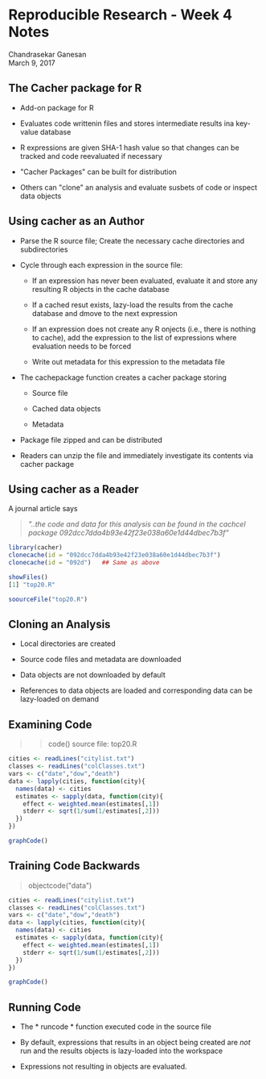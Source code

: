 # Reproducible Research - Week 4 Notes
Chandrasekar Ganesan  
March 9, 2017  


## The Cacher package for R

* Add-on package for R

* Evaluates code writtenin files and stores intermediate results ina  key-value database

* R expressions are given SHA-1 hash value so that changes can be tracked and code reevaluated if necessary

* "Cacher Packages" can be built for distribution

* Others can "clone" an analysis and evaluate susbets of code or inspect data objects

## Using cacher as an Author

* Parse the R source file; Create the necessary cache  directories and subdirectories

* Cycle through each expression in the source file:

  - If an expression has never been evaluated, evaluate it and store any resulting R objects in the cache database
  
  - If a cached resut exists, lazy-load the results from the cache database and dmove to the next expression
  
  - If an expression does not create any R onjects (i.e., there is nothing to cache), add the expression to the list of expressions where evaluation needs to be forced
  
  - Write out metadata for this expression to the metadata file
  
* The cachepackage function creates a cacher package storing

  - Source file
  
  - Cached data objects
  
  - Metadata

* Package file zipped and can be distributed

* Readers can unzip the file and immediately investigate its contents via cacher package

## Using cacher as a Reader

A journal article says

> *"..the code and data for this analysis can be found in the cachcel package 092dcc7dda4b93e42f23e038a60e1d44dbec7b3f"*


```r
library(cacher)
clonecache(id = "092dcc7dda4b93e42f23e038a60e1d44dbec7b3f")
clonecache(id = "092d")   ## Same as above

showFiles()
[1] "top20.R"

soourceFile("top20.R")
```

## Cloning an Analysis

* Local directories are created

* Source code files and metadata are downloaded

* Data objects are not downloaded by default

* References to data objects are loaded and corresponding data can be lazy-loaded on demand

## Examining Code

> >code()
> source file: top20.R


```r
cities <- readLines("citylist.txt")
classes <- readLines("colClasses.txt")
vars <- c("date","dow","death")
data <- lapply(cities, function(city){
  names(data) <- cities
  estimates <- sapply(data, function(city){
    effect <- weighted.mean(estimates[,1])
    stderr <- sqrt(1/sum(1/estimates[,2]))
  })
})

graphCode()
```

## Training Code  Backwards

> objectcode("data")


```r
cities <- readLines("citylist.txt")
classes <- readLines("colClasses.txt")
vars <- c("date","dow","death")
data <- lapply(cities, function(city){
  names(data) <- cities
  estimates <- sapply(data, function(city){
    effect <- weighted.mean(estimates[,1])
    stderr <- sqrt(1/sum(1/estimates[,2]))
  })
})

graphCode()
```

## Running Code

* The * runcode * function executed code in the source file

* By default, expressions that results in an object being created are *not* run and the results objects is lazy-loaded into the workspace

* Expressions not resulting in objects are evaluated.



